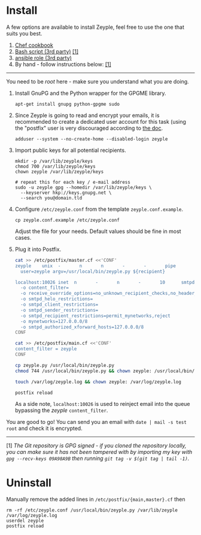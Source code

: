 # Install

A few options are available to install Zeyple, feel free to use the one that
suits you best.

1. [Chef cookbook](https://github.com/infertux/chef-zeyple)
1. [Bash script (3rd party)](
	 https://github.com/bastelfreak/scripts/blob/master/setup_zeyple.sh) [[1]](#fn-1)
1. [ansible role (3rd party)](https://galaxy.ansible.com/mimacom/zeyple/)
1. By hand - follow instructions below: [[1]](#fn-1)

---

You need to be _root_ here - make sure you understand what you are doing.

1. Install GnuPG and the Python wrapper for the GPGME library.

    ```
    apt-get install gnupg python-gpgme sudo
    ```

1. Since Zeyple is going to read and encrypt your emails, it is recommended to
   create a dedicated user account for this task (using the "postfix" user is
   very discouraged according to [the
   doc](http://www.postfix.org/FILTER_README.html).

    ```
    adduser --system --no-create-home --disabled-login zeyple
    ```

1. Import public keys for all potential recipients.

    ```
    mkdir -p /var/lib/zeyple/keys
    chmod 700 /var/lib/zeyple/keys
    chown zeyple /var/lib/zeyple/keys

    # repeat this for each key / e-mail address
    sudo -u zeyple gpg --homedir /var/lib/zeyple/keys \
      --keyserver hkp://keys.gnupg.net \
      --search you@domain.tld
    ```

1. Configure `/etc/zeyple.conf` from the template `zeyple.conf.example`.

    ```
    cp zeyple.conf.example /etc/zeyple.conf
    ```

    Adjust the file for your needs. Default values should be fine in most cases.

1. Plug it into Postfix.


    ```bash
    cat >> /etc/postfix/master.cf <<'CONF'
    zeyple    unix  -       n       n       -       -       pipe
      user=zeyple argv=/usr/local/bin/zeyple.py ${recipient}

    localhost:10026 inet  n       -       n       -       10      smtpd
      -o content_filter=
      -o receive_override_options=no_unknown_recipient_checks,no_header_body_checks,no_milters
      -o smtpd_helo_restrictions=
      -o smtpd_client_restrictions=
      -o smtpd_sender_restrictions=
      -o smtpd_recipient_restrictions=permit_mynetworks,reject
      -o mynetworks=127.0.0.0/8
      -o smtpd_authorized_xforward_hosts=127.0.0.0/8
    CONF

    cat >> /etc/postfix/main.cf <<'CONF'
    content_filter = zeyple
    CONF

    cp zeyple.py /usr/local/bin/zeyple.py
    chmod 744 /usr/local/bin/zeyple.py && chown zeyple: /usr/local/bin/zeyple.py

    touch /var/log/zeyple.log && chown zeyple: /var/log/zeyple.log

    postfix reload
    ```

    As a side note, `localhost:10026` is used to reinject email into the queue
    bypassing the _zeyple_ `content_filter`.

You are good to go!  You can send you an email with `date | mail -s test root`
and check it is encrypted.

---

<a name="fn-1">[1]</a> _The Git repository is GPG signed - if you cloned the
repository locally, you can make sure it has not been tampered with by importing
my key with `gpg --recv-keys 09A98A9B` then running `git tag -v $(git tag | tail
-1)`._

# Uninstall

Manually remove the added lines in `/etc/postfix/{main,master}.cf` then

    rm -rf /etc/zeyple.conf /usr/local/bin/zeyple.py /var/lib/zeyple /var/log/zeyple.log
    userdel zeyple
    postfix reload
